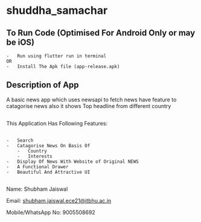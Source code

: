 # shuddha_samachar





## To Run Code (Optimised For Android Only or may be iOS)
    -   Run using flutter run in terminal
    OR
    -   Install The Apk file (app-release.apk)  
## Description of App

A basic news app which uses newsapi to fetch news have feature 
to catagorise news also it shows Top headline from different country
##
This Application Has Following Features:
##
    -   Search
    -   Catagorise News On Basis Of 
        -   Country  
        -   Interests 
    -   Display Of News With Website of Original NEWS
    -   A Functional Drawer
    -   Beautiful And Attractive UI
    
    
##
Name: Shubham Jaiswal

Email: shubham.jaiswal.ece21@itbhu.ac.in 

Mobile/WhatsApp No: 9005508692

